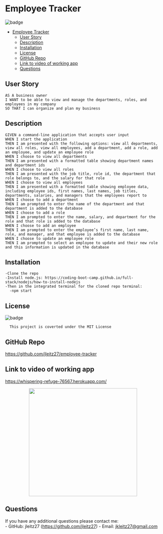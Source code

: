 # Employee Tracker 


  ![badge](https://img.shields.io/badge/license-MIT-blue)<br />

- [Employee Tracker](#employee-tracker)
  - [User Story](#user-story)
  - [Description](#description)
  - [Installation](#installation)
  - [License](#license)
  - [GitHub Repo](#github-repo)
  - [Link to video of working app](#link-to-video-of-working-app)
  - [Questions](#questions)

## User Story
    AS A business owner
    I WANT to be able to view and manage the departments, roles, and employees in my company
    SO THAT I can organize and plan my business

  ## Description
    GIVEN a command-line application that accepts user input
    WHEN I start the application
    THEN I am presented with the following options: view all departments, view all roles, view all employees, add a department, add a role, add an employee, and update an employee role
    WHEN I choose to view all departments
    THEN I am presented with a formatted table showing department names and department ids
    WHEN I choose to view all roles
    THEN I am presented with the job title, role id, the department that role belongs to, and the salary for that role
    WHEN I choose to view all employees
    THEN I am presented with a formatted table showing employee data, including employee ids, first names, last names, job titles, departments, salaries, and managers that the employees report to
    WHEN I choose to add a department
    THEN I am prompted to enter the name of the department and that department is added to the database
    WHEN I choose to add a role
    THEN I am prompted to enter the name, salary, and department for the role and that role is added to the database
    WHEN I choose to add an employee
    THEN I am prompted to enter the employee’s first name, last name, role, and manager, and that employee is added to the database
    WHEN I choose to update an employee role
    THEN I am prompted to select an employee to update and their new role and this information is updated in the database

    
  ## Installation
    -Clone the repo
    -Install node.js: https://coding-boot-camp.github.io/full-stack/nodejs/how-to-install-nodejs
    -Then in the integrated terminal for the cloned repo terminal:
      -npm start




  ## License
      
  ![badge](https://img.shields.io/badge/license-MIT-blue)<br />

      This project is coverted under the MIT License

  ## GitHub Repo
  https://github.com/jleitz27/employee-tracker

  ## Link to video of working app
  https://whispering-refuge-76567.herokuapp.com/ 

<p align="center">
  <img src="./lib/images/site.gif" width="350"

</p>
  


  ## Questions

  If you have any additional questions please contact me: <br />
      - GitHub: jleitz27  (https://github.com/jleitz27)
      - Email:  jkleitz27@gmail.com